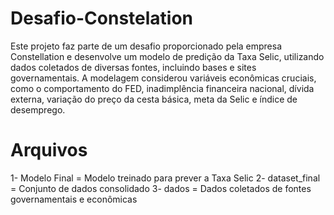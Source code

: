 # Desafio-Constelation
Este projeto faz parte de um desafio proporcionado pela empresa Constellation e desenvolve um modelo de predição da Taxa Selic, utilizando dados coletados de diversas fontes, incluindo bases e sites governamentais. A modelagem considerou variáveis econômicas cruciais, como o comportamento do FED, inadimplência financeira nacional, dívida externa, variação do preço da cesta básica, meta da Selic e índice de desemprego.

# Arquivos 
1- Modelo Final = Modelo treinado para prever a Taxa Selic
2- dataset_final = Conjunto de dados consolidado
3- dados = Dados coletados de fontes governamentais e econômicas
